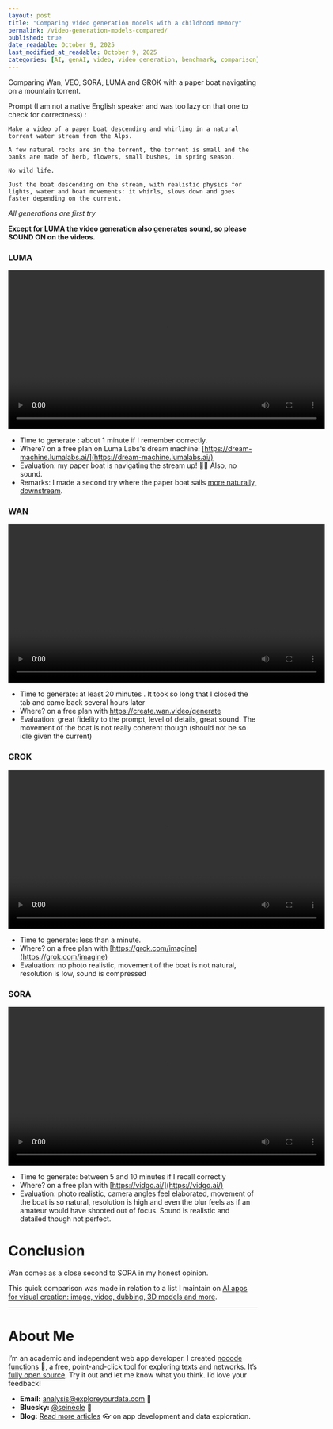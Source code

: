 ```yaml
---
layout: post
title: "Comparing video generation models with a childhood memory"
permalink: /video-generation-models-compared/
published: true
date_readable: October 9, 2025
last_modified_at_readable: October 9, 2025
categories: [AI, genAI, video, video generation, benchmark, comparison]
---
```

Comparing Wan, VEO, SORA, LUMA and GROK with a paper boat navigating on a mountain torrent.

Prompt (I am not a native English speaker and was too lazy on that one to check for correctness) :

```
Make a video of a paper boat descending and whirling in a natural torrent water stream from the Alps.

A few natural rocks are in the torrent, the torrent is small and the banks are made of herb, flowers, small bushes, in spring season.

No wild life.

Just the boat descending on the stream, with realistic physics for lights, water and boat movements: it whirls, slows down and goes faster depending on the current.
```

*All generations are first try*

**Except for LUMA the video generation also generates sound, so please SOUND ON on the videos.** 

### LUMA

<video controls width="640">
  <source src="https://github.com/user-attachments/assets/e2e81096-7098-4adf-a8df-8a92b142aa3a" type="video/mp4">
  Your browser does not support the video tag.
</video>

- Time to generate : about 1 minute if I remember correctly.
- Where? on a free plan on Luma Labs's dream machine: [https://dream-machine.lumalabs.ai/](https://dream-machine.lumalabs.ai/)
- Evaluation: my paper boat is navigating the stream up! 🤦‍♂️ Also, no sound.
- Remarks: I made a second try where the paper boat sails [more naturally, downstream](https://github.com/user-attachments/assets/eace0c9c-52e7-4749-8fec-0e8dbfc7b8e6).



### WAN

<video controls width="640">
  <source src="https://github.com/user-attachments/assets/f8560fa9-7578-4ce6-8120-68a4107f9a86" type="video/mp4">
  Your browser does not support the video tag.
</video>

- Time to generate: at least 20 minutes . It took so long that I closed the tab and came back several hours later
- Where? on a free plan with https://create.wan.video/generate
- Evaluation: great fidelity to the prompt, level of details, great sound. The movement of the boat is not really coherent though (should not be so idle given the current)


### GROK

<video controls width="640">
  <source src="https://github.com/user-attachments/assets/e2f3ebda-a948-4c7e-9d37-d292a13916f9" type="video/mp4">
  Your browser does not support the video tag.
</video>

- Time to generate: less than a minute.
- Where? on a free plan with [https://grok.com/imagine](https://grok.com/imagine)
- Evaluation: no photo realistic, movement of the boat is not natural, resolution is low, sound is compressed


### SORA

<video controls width="640">
  <source src="https://github.com/user-attachments/assets/07829bb3-10fe-41b2-875c-2f89fbc7b36e" type="video/mp4">
  Your browser does not support the video tag.
</video>

- Time to generate: between 5 and 10 minutes if I recall correctly
- Where? on a free plan with [https://vidgo.ai/](https://vidgo.ai/)
- Evaluation: photo realistic, camera angles feel elaborated, movement of the boat is so natural, resolution is high and even the blur feels as if an amateur would have shooted out of focus. Sound is realistic and detailed though not perfect.

# Conclusion

Wan comes as a close second to SORA in my honest opinion.

This quick comparison was made in relation to a list I maintain on [AI apps for visual creation: image, video, dubbing, 3D models and more](https://nocodefunctions.com/blog/list-of-ai-apps-for-visual-creation/).

---
# About Me

I’m an academic and independent web app developer. I created [nocode functions](https://nocodefunctions.com) 🔎, a free, point-and-click tool for exploring texts and networks. It’s [fully open source](https://github.com/seinecle/nocodefunctions). Try it out and let me know what you think. I’d love your feedback!

* **Email:** [analysis@exploreyourdata.com](mailto:analysis@exploreyourdata.com) 📧
* **Bluesky:** [@seinecle](https://bsky.app/profile/seinecle.bsky.social) 📱
* **Blog:** [Read more articles](https://nocodefunctions.com/blog) 👓 on app development and data exploration.
